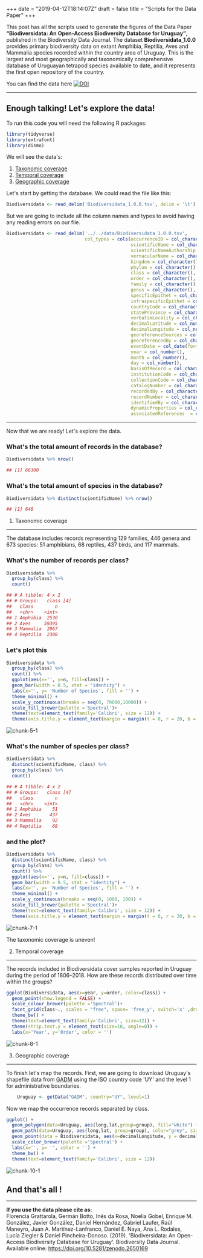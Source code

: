 +++
date = "2019-04-12T18:14:07Z"
draft = false
title = "Scripts for the Data Paper"
+++

This post has all the scripts used to generate the figures of the Data Paper **“Biodiversidata: An Open-Access Biodiversity Database for Uruguay”**, published in the Biodiversity Data Journal. The dataset **Biodiversidata\_1.0.0** provides primary biodiversity data on extant Amphibia, Reptilia, Aves and Mammalia species recorded within the country area of Uruguay. This is the largest and most geographically and taxonomically comprehensive database of Uruguayan tetrapod species available to date, and it represents the first open repository of the country.

You can find the data here
[![DOI](https://zenodo.org/badge/DOI/10.5281/zenodo.2650169.svg)](https://doi.org/10.5281/zenodo.2650169)

------------------------------------------------------------------------

Enough talking! Let's explore the data!
---------------------------------------

To run this code you will need the following R packages:

```r
library(tidyverse)
library(extrafont)
library(dismo)
```
  

We will see the data's:  
1. [Taxonomic coverage](#taxonomic-coverage)  
2. [Temporal coverage](#temporal-coverage)  
3. [Geographic coverage](#geographic-coverage)

Let's start by getting the database. We could read the file like this:

```r
Biodiversidata <- read_delim('Biodiversidata_1.0.0.tsv', delim = '\t')
```


But we are going to include all the column names and types to avoid having any reading errors on our file.

```r
Biodiversidata <- read_delim('../../data/Biodiversidata_1.0.0.tsv',
                             col_types = cols(occurrenceID = col_character(),
                                              scientificName = col_character(),
                                              scientificNameAuthorship = col_character(),
                                              vernacularName = col_character(),
                                              kingdom = col_character(),
                                              phylum = col_character(),
                                              class = col_character(),
                                              order = col_character(),
                                              family = col_character(),
                                              genus = col_character(),
                                              specificEpithet = col_character(),
                                              infraspecificEpithet = col_character(),
                                              countryCode = col_character(),
                                              stateProvince = col_character(),
                                              verbatimLocality = col_character(),
                                              decimalLatitude = col_number(),
                                              decimalLongitude = col_number(),
                                              georeferenceSources = col_character(),
                                              georeferencedBy = col_character(),
                                              eventDate = col_date(format = ""),
                                              year = col_number(),
                                              month = col_number(),
                                              day = col_number(),
                                              basisOfRecord = col_character(),
                                              institutionCode = col_character(),
                                              collectionCode = col_character(),
                                              catalogNumber = col_character(),
                                              recordedBy = col_character(),
                                              recordNumber = col_character(),
                                              identifiedBy = col_character(),
                                              dynamicProperties = col_character(),
                                              associatedReferences  = col_character()), delim = '\t')
```

---

Now that we are ready! Let's explore the data.

### What's the total amount of records in the database?  
```r
Biodiversidata %>% nrow()

## [1] 66300
```  

### What's the total amount of species in the database?  

```r
Biodiversidata %>% distinct(scientificName) %>% nrow()

## [1] 648
```  

1) Taxonomic coverage
---------------------

The database includes records representing 129 families, 446 genera and 673 species: 51 amphibians, 68 reptiles, 437 birds, and 117 mammals.

### What's the number of records per class?  
```r
Biodiversidata %>% 
  group_by(class) %>% 
  count()  

## # A tibble: 4 x 2
## # Groups:   class [4]
##   class        n
##   <chr>    <int>
## 1 Amphibia  2530
## 2 Aves     59395
## 3 Mammalia  2067
## 4 Reptilia  2308
```  

### Let's plot this

```r
Biodiversidata %>% 
  group_by(class) %>% 
  count() %>% 
  ggplot(aes(x='', y=n, fill=class)) +
  geom_bar(width = 0.5, stat = "identity") +
  labs(x='', y= 'Number of Species', fill = '') +
  theme_minimal() +
  scale_y_continuous(breaks = seq(0, 70000,10000)) +
  scale_fill_brewer(palette ='Spectral')+
  theme(text=element_text(family='Calibri', size = 12)) +
  theme(axis.title.y = element_text(margin = margin(t = 0, r = 20, b = 0, l = 0)))
```

![chunk-5-1](../../static/img/unnamed-chunk-5-1.png)


### What's the number of species per class?

```r
Biodiversidata %>% 
  distinct(scientificName, class) %>% 
  group_by(class) %>% 
  count() 

## # A tibble: 4 x 2
## # Groups:   class [4]
##   class        n
##   <chr>    <int>
## 1 Amphibia    51
## 2 Aves       437
## 3 Mammalia    92
## 4 Reptilia    68
```  

### and the plot?

```r
Biodiversidata %>% 
  distinct(scientificName, class) %>% 
  group_by(class) %>% 
  count() %>% 
  ggplot(aes(x='', y=n, fill=class)) +
  geom_bar(width = 0.5, stat = "identity") +
  labs(x='', y= 'Number of Species', fill = '') +
  theme_minimal() +
  scale_y_continuous(breaks = seq(0, 1000, 100)) +
  scale_fill_brewer(palette ='Spectral')+
  theme(text=element_text(family='Calibri', size = 12)) +
  theme(axis.title.y = element_text(margin = margin(t = 0, r = 20, b = 0, l = 0)))
```

![chunk-7-1](../../static/img/unnamed-chunk-7-1.png)


The taxonomic coverage is uneven!

2) Temporal coverage
--------------------

The records included in Biodiversidata cover samples reported in Uruguay during the period of 1806–2018. How are these records distributed over time within the groups?

```r
ggplot(Biodiversidata, aes(x=year, y=order, color=class)) +
  geom_point(show.legend = FALSE) +
  scale_colour_brewer(palette ='Spectral')+
  facet_grid(class~., scales = "free", space= 'free_y', switch='x' ,drop=TRUE) +
  theme_bw() +
  theme(text=element_text(family='Calibri', size=12)) +
  theme(strip.text.y = element_text(size=10, angle=0)) +
  labs(x='Year', y='Order', color = '') 
```  

![chunk-8-1](../../static/img/unnamed-chunk-8-1.png)

3) Geographic coverage
----------------------

To finish let's map the records. First, we are going to download Uruguay's shapefile data from [GADM](http://gadm.org/) using the ISO country code 'UY' and the level 1 for administrative boundaries.

```r
    Uruguay <- getData("GADM", country="UY", level=1)
```

Now we map the occurrence records separated by class.

```r
ggplot() + 
  geom_polygon(data=Uruguay, aes(long,lat,group=group), fill="white") +
  geom_path(data=Uruguay, aes(long,lat, group=group), color="grey", size=0.1) +
  geom_point(data = Biodiversidata, aes(x=decimalLongitude, y = decimalLatitude, color = factor(class))) +
  scale_color_brewer(palette ='Spectral') +
  labs(x='', y= '', color = '') +
  theme_bw() +
  theme(text=element_text(family='Calibri', size = 12))
```

![chunk-10-1](../../static/img/unnamed-chunk-10-1.png)

And that's all !
----------------

------------------------------------------------------------------------

**If you use the data please cite as:**  
Florencia Grattarola, Germán Botto, Inés da Rosa, Noelia Gobel, Enrique M. González, Javier González, Daniel Hernández, Gabriel Laufer, Raúl Maneyro, Juan A. Martínez-Lanfranco, Daniel E. Naya, Ana L. Rodales, Lucía Ziegler & Daniel Pincheira-Donoso. (2019). 'Biodiversidata: An Open-Access Biodiversity Database for Uruguay'. Biodiversity Data Journal. Available online: <https://doi.org/10.5281/zenodo.2650169>
